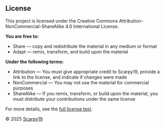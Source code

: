 ## License  
  
This project is licensed under the Creative Commons Attribution-NonCommercial-ShareAlike 4.0 International License.  
  
**You are free to:**  
- Share — copy and redistribute the material in any medium or format
- Adapt — remix, transform, and build upon the material  
  
**Under the following terms:**  
- Attribution — You must give appropriate credit to Scarpy19, provide a link to the license, and indicate if changes were made  
- NonCommercial — You may not use the material for commercial purposes
- ShareAlike — If you remix, transform, or build upon the material, you must distribute your contributions under the same license
  
For more details, see the [full license text](https://creativecommons.org/licenses/by-nc-sa/4.0/).  
  
© 2025 [Scarpy19](https://github.com/Scarpy19)
